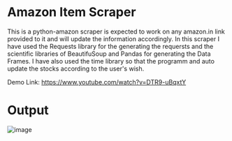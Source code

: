 # Amazon Item Scraper

This is a python-amazon scraper is expected to work on any amazon.in link provided to it and will update the information accordingly.
In this scraper I have used the Requests library for the generating the requersts and the scientific libraries of BeautifuSoup and Pandas for generating the Data Frames.
I have also used the time library so that the programm and auto update the stocks according to the user's wish.

Demo Link: https://www.youtube.com/watch?v=DTR9-uBqxtY

# Output

![image](https://user-images.githubusercontent.com/59610398/115266387-cbe4e580-a155-11eb-8ba5-4b2f7f15f104.png)
